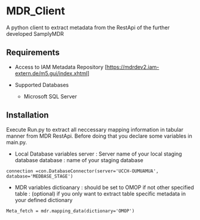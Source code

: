 # MDR_Client
A python client to extract metadata from the RestApi of the further developed SamplyMDR

## Requirements
- Access to IAM Metadata Repository [https://mdrdev2.iam-extern.de/m5.gui/index.xhtml]

- Supported Databases
    - Microsoft SQL Server


## Installation 
Execute Run.py to extract all neccessary mapping information in tabular manner from MDR RestApi. Before doing that you declare some variables in main.py.


- Local Database variables
server : Server name of your local staging database
database : name of your staging database
```
connection =con.DatabaseConnector(server='UCCH-OUMUAMUA', database='MEDBASE_STAGE')
```
- MDR variables
dictioanary : should be set to OMOP if not other specified
table : (optional) if you only want to extract table specific metadata in your defined dictionary
```
Meta_fetch = mdr.mapping_data(dictionary='OMOP')
```
